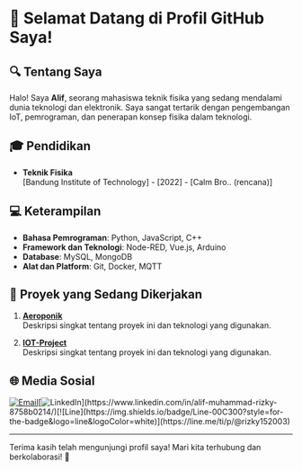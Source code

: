 # 👋 Selamat Datang di Profil GitHub Saya!

## 🔍 Tentang Saya
Halo! Saya **Alif**, seorang mahasiswa teknik fisika yang sedang mendalami dunia teknologi dan elektronik. Saya sangat tertarik dengan pengembangan IoT, pemrograman, dan penerapan konsep fisika dalam teknologi.

## 🎓 Pendidikan
- **Teknik Fisika**  
  [Bandung Institute of Technology] - [2022] - [Calm Bro.. (rencana)]
  
## 💻 Keterampilan
- **Bahasa Pemrograman**: Python, JavaScript, C++
- **Framework dan Teknologi**: Node-RED, Vue.js, Arduino
- **Database**: MySQL, MongoDB
- **Alat dan Platform**: Git, Docker, MQTT

## 🚀 Proyek yang Sedang Dikerjakan
1. **[Aeroponik](link_ke_proyek)**  
   Deskripsi singkat tentang proyek ini dan teknologi yang digunakan.
   
2. **[IOT-Project](link_ke_proyek)**  
   Deskripsi singkat tentang proyek ini dan teknologi yang digunakan.


## 🌐 Media Sosial
[![Email](https://img.shields.io/badge/Gmail-D14836?style=for-the-badge&logo=gmail&logoColor=white)](mailto:alifmuhammadrizky01@gmail.com)[![LinkedIn]([https://img.icons8.com/ios-filled/50/000000/linkedin.png](https://img.shields.io/badge/LinkedIn-0077B5?style=for-the-badge&logo=linkedin&logoColor=white))](https://www.linkedin.com/in/alif-muhammad-rizky-8758b0214/)[![Line](https://img.shields.io/badge/Line-00C300?style=for-the-badge&logo=line&logoColor=white)](https://line.me/ti/p/@rizky152003)

---

Terima kasih telah mengunjungi profil saya! Mari kita terhubung dan berkolaborasi! 🚀

